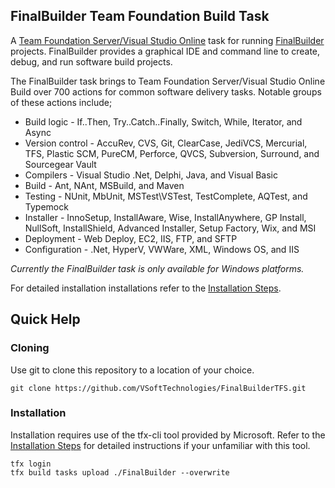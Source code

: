 ﻿## FinalBuilder Team Foundation Build Task

A [Team Foundation Server/Visual Studio Online](https://github.com/Microsoft/vso-agent-tasks) task for running [FinalBuilder](https://www.finalbuilder.com/downloads/finalbuilder) projects. FinalBuilder provides a graphical IDE and command line to create, debug, and run software build projects.  

The FinalBuilder task brings to Team Foundation Server/Visual Studio Online Build over 700 actions for common software delivery tasks. Notable groups of these actions include;

* Build logic - If..Then, Try..Catch..Finally, Switch, While, Iterator, and Async
* Version control - AccuRev, CVS, Git, ClearCase, JediVCS, Mercurial, TFS, Plastic SCM, PureCM, Perforce, QVCS, Subversion, Surround, and Sourcegear Vault
* Compilers - Visual Studio .Net, Delphi, Java, and Visual Basic
* Build - Ant, NAnt, MSBuild, and Maven
* Testing - NUnit, MbUnit, MSTest\VSTest, TestComplete, AQTest, and Typemock
* Installer - InnoSetup, InstallAware, Wise, InstallAnywhere, GP Install, NullSoft, InstallShield, Advanced Installer, Setup Factory, Wix, and MSI
* Deployment - Web Deploy, EC2, IIS, FTP, and SFTP
* Configuration - .Net, HyperV, VWWare, XML, Windows OS, and IIS

*Currently the FinalBuilder task is only available for Windows platforms.* 

For detailed installation installations refer to the [Installation Steps](https://github.com/VSoftTechnologies/FinalBuilderTFS/blob/master/docs/Installation.md).

## Quick Help

### Cloning

Use git to clone this repository to a location of your choice. 

```
git clone https://github.com/VSoftTechnologies/FinalBuilderTFS.git
```

### Installation

Installation requires use of the tfx-cli tool provided by Microsoft. Refer to the [Installation Steps](https://github.com/VSoftTechnologies/FinalBuilderTFS/blob/master/docs/Installation.md) for detailed instructions if your unfamiliar with this tool. 

```
tfx login
tfx build tasks upload ./FinalBuilder --overwrite
```
